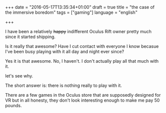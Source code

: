 +++
date = "2016-05-17T13:35:34+01:00"
draft = true
title = "the case of the immersive boredom"
tags = ["gaming"]
language = "english"

+++

I have been a relatively <del>happy</del> indifferent Oculus Rift owner pretty much since it started shipping.

Is it really that awesome? Have I cut contact with everyone I know becasue I've been busy playing with it all day and night ever since?

Yes it is that awesome. No, I haven't. I don't actually play all that much with it.

let's see why.

<!--more-->

The short answer is: there is nothing really to play with it.

There are a few games in the Oculus store that are supposedly designed for VR but in all honesty, they don't look interesting enough to make me pay 50 pounds.

